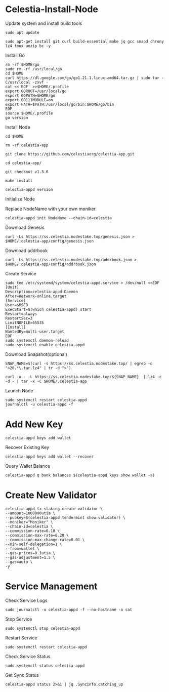 # Celestia-Install-Node

Update system and install build tools

    sudo apt update

    sudo apt-get install git curl build-essential make jq gcc snapd chrony lz4 tmux unzip bc -y

Install Go

    rm -rf $HOME/go
    sudo rm -rf /usr/local/go
    cd $HOME
    curl https://dl.google.com/go/go1.21.1.linux-amd64.tar.gz | sudo tar -C/usr/local -zxvf -
    cat <<'EOF' >>$HOME/.profile
    export GOROOT=/usr/local/go
    export GOPATH=$HOME/go
    export GO111MODULE=on
    export PATH=$PATH:/usr/local/go/bin:$HOME/go/bin
    EOF
    source $HOME/.profile
    go version

Install Node

    cd $HOME 

    rm -rf celestia-app 

    git clone https://github.com/celestiaorg/celestia-app.git

    cd celestia-app/ 

    git checkout v1.3.0

    make install

    celestia-appd version

Initialize Node

Replace NodeName with your own moniker.

    celestia-appd init NodeName --chain-id=celestia

Download Genesis

    curl -Ls https://ss.celestia.nodestake.top/genesis.json > $HOME/.celestia-app/config/genesis.json 

Download addrbook

    curl -Ls https://ss.celestia.nodestake.top/addrbook.json > $HOME/.celestia-app/config/addrbook.json

Create Service

    sudo tee /etc/systemd/system/celestia-appd.service > /dev/null <<EOF
    [Unit]
    Description=celestia-appd Daemon
    After=network-online.target
    [Service]
    User=$USER
    ExecStart=$(which celestia-appd) start
    Restart=always
    RestartSec=3
    LimitNOFILE=65535
    [Install]
    WantedBy=multi-user.target
    EOF
    sudo systemctl daemon-reload
    sudo systemctl enable celestia-appd

Download Snapshot(optional)

    SNAP_NAME=$(curl -s https://ss.celestia.nodestake.top/ | egrep -o ">20.*\.tar.lz4" | tr -d ">")

    curl -o - -L https://ss.celestia.nodestake.top/${SNAP_NAME}  | lz4 -c -d - | tar -x -C $HOME/.celestia-app

Launch Node

    sudo systemctl restart celestia-appd
    journalctl -u celestia-appd -f

# Add New Key

    celestia-appd keys add wallet

Recover Existing Key

    celestia-appd keys add wallet --recover

Query Wallet Balance

    celestia-appd q bank balances $(celestia-appd keys show wallet -a)

# Create New Validator

    celestia-appd tx staking create-validator \
    --amount=1000000utia \
    --pubkey=$(celestia-appd tendermint show-validator) \
    --moniker="Moniker" \
    --chain-id=celestia \
    --commission-rate=0.10 \
    --commission-max-rate=0.20 \
    --commission-max-change-rate=0.01 \
    --min-self-delegation=1 \
    --from=wallet \
    --gas-prices=0.1utia \
    --gas-adjustment=1.5 \
    --gas=auto \
    -y 

# Service Management

Check Service Logs

    sudo journalctl -u celestia-appd -f --no-hostname -o cat

Stop Service

    sudo systemctl stop celestia-appd

Restart Service

    sudo systemctl restart celestia-appd

Check Service Status

    sudo systemctl status celestia-appd

Get Sync Status

    celestia-appd status 2>&1 | jq .SyncInfo.catching_up
       

